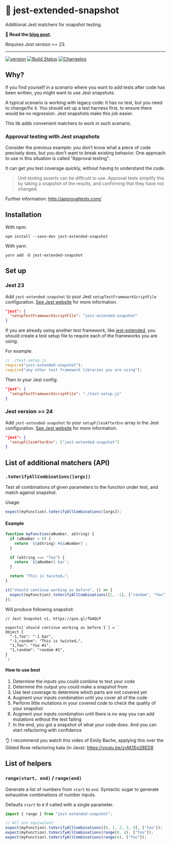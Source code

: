 # 👹 jest-extended-snapshot

Additional Jest matchers for snapshot testing.

**📝 Read the [blog post](https://understandlegacycode.com/blog/3-steps-to-add-tests-on-existing-code-when-you-have-short-deadlines/).**

_Requires Jest version >= 23._

---

[![version](https://img.shields.io/npm/v/jest-extended-snapshot.svg?logo=npm)](https://www.npmjs.com/package/jest-extended-snapshot)
[![Build Status](https://travis-ci.org/nicoespeon/jest-extended-snapshot.svg?branch=master)](https://travis-ci.org/nicoespeon/jest-extended-snapshot)
[![Changelog](https://img.shields.io/badge/%F0%9F%93%94-changelog-CD9523.svg)](https://github.com/nicoespeon/jest-extended-snapshot/blob/master/CHANGELOG.md)

## Why?

If you find yourself in a scenario where you want to add tests after code has been written, you might want to use Jest snapshots.

A typical scenario is working with legacy code: it has no test, but you need to change/fix it. You should set up a test harness first, to ensure there would be no regression. Jest snapshots make this job easier.

This lib adds convenient matchers to work in such scenario.

### Approval testing with Jest snapshots

Consider the previous example: you don’t know what a piece of code precisely does, but you don't want to break existing behavior. One approach to use in this situation is called "Approval testing".

It can get you test coverage quickly, without having to understand the code.

> Unit testing asserts can be difficult to use. Approval tests simplify this by taking a snapshot of the results, and confirming that they have not changed.

Further information: http://approvaltests.com/

## Installation

With npm:

```
npm install --save-dev jest-extended-snapshot
```

With yarn:

```
yarn add -D jest-extended-snapshot
```

## Set up

### Jest 23

Add `jest-extended-snapshot` to your Jest `setupTestFrameworkScriptFile` configuration. [See Jest website](https://archive.jestjs.io/docs/en/23.x/configuration#setuptestframeworkscriptfile-string) for more information.

```json
"jest": {
  "setupTestFrameworkScriptFile": "jest-extended-snapshot"
}
```

If you are already using another test framework, like [jest-extended](https://github.com/jest-community/jest-extended), you should create a test setup file to require each of the frameworks you are using.

For example:

```js
// ./test-setup.js
require("jest-extended-snapshot");
require("any other test framework libraries you are using");
```

Then in your Jest config:

```json
"jest": {
  "setupTestFrameworkScriptFile": "./test-setup.js"
}
```

### Jest version >= 24

Add `jest-extended-snapshot` to your `setupFilesAfterEnv` array in the Jest configuration. [See Jest website](https://jestjs.io/docs/configuration#setupfilesafterenv-array) for more information.

```json
"jest": {
  "setupFilesAfterEnv": ["jest-extended-snapshot"]
}
```

## List of additional matchers (API)

### `.toVerifyAllCombinations([args])`

Test all combinations of given parameters to the function under test, and match against snapshot.

Usage:

```js
expect(myFunction).toVerifyAllCombinations([args]);
```

#### Example

```js
function myFunction(aNumber, aString) {
  if (aNumber > 0) {
    return `${aString} #${aNumber}`;
  }

  if (aString === "foo") {
    return `${aNumber} bar`;
  }

  return "This is twisted…";
}

it("should continue working as before", () => {
  expect(myFunction).toVerifyAllCombinations([1, -1], ["random", "foo"]);
});
```

Will produce following snapshot:

```
// Jest Snapshot v1, https://goo.gl/fbAQLP

exports[`should continue working as before 1`] = `
Object {
  "-1,foo": "-1 bar",
  "-1,random": "This is twisted…",
  "1,foo": "foo #1",
  "1,random": "random #1",
}
`;
```

#### How to use best

1. Determine the inputs you could combine to test your code
1. Determine the output you could make a snapshot from
1. Use test coverage to determine which parts are not covered yet
1. Augment your inputs combination until you cover all of the code
1. Perform little mutations in your covered code to check the quality of your snapshot
1. Augment your inputs combination until there is no way you can add mutations without the test failing
1. In the end, you got a snapshot of what your code does. And you can start refactoring with confidence

👌 I recommend you watch this video of Emily Bache, applying this over the Gilded Rose refactoring kata (in Java): https://youtu.be/zyM2Ep28ED8

## List of helpers

### `range(start, end)` / `range(end)`

Generate a list of numbers from `start` to `end`. Syntactic sugar to generate exhaustive combinations of number inputs.

Defaults `start` to `0` if called with a single parameter.

```ts
import { range } from "jest-extended-snapshot";

// All are equivalent
expect(myFunction).toVerifyAllCombinations([0, 1, 2, 3, 4], ["foo"]);
expect(myFunction).toVerifyAllCombinations(range(0, 4), ["foo"]);
expect(myFunction).toVerifyAllCombinations(range(4), ["foo"]);
```
